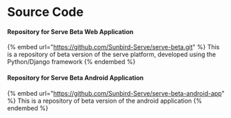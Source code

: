 # Source Code

#### Repository for Serve Beta Web Application

{% embed url="https://github.com/Sunbird-Serve/serve-beta.git" %}
This is a repository of beta version of the serve platform, developed using the Python/Django framework
{% endembed %}

#### Repository for Serve Beta Android Application

{% embed url="https://github.com/Sunbird-Serve/serve-beta-android-app" %}
This is a repository of beta version of the android application
{% endembed %}

